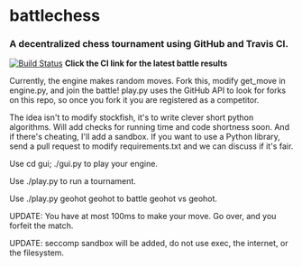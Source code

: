 # battlechess

### A decentralized chess tournament using GitHub and Travis CI.

[![Build Status](https://travis-ci.org/geohot/battlechess.svg?branch=master)](https://travis-ci.org/geohot/battlechess) **Click the CI link for the latest battle results**

Currently, the engine makes random moves. Fork this, modify get_move in engine.py, and join the battle! play.py uses the GitHub API to look for forks on this repo, so once you fork it you are registered as a competitor.

The idea isn't to modify stockfish, it's to write clever short python algorithms. Will add checks for running time and code shortness soon. And if there's cheating, I'll add a sandbox. If you want to use a Python library, send a pull request to modify requirements.txt and we can discuss if it's fair.

Use cd gui; ./gui.py to play your engine.

Use ./play.py to run a tournament.

Use ./play.py geohot geohot to battle geohot vs geohot.

UPDATE: You have at most 100ms to make your move. Go over, and you forfeit the match.

UPDATE: seccomp sandbox will be added, do not use exec, the internet, or the filesystem.

